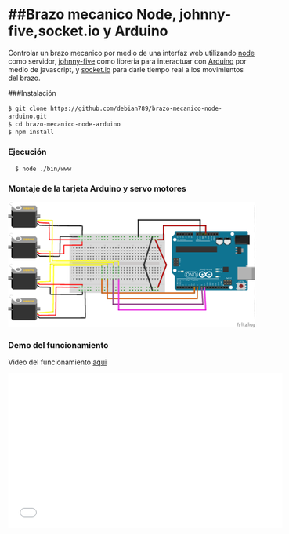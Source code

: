 ##Brazo mecanico Node, johnny-five,socket.io y  Arduino
===========================

Controlar un brazo mecanico por medio de una interfaz web utilizando [node] como servidor, [johnny-five] como libreria 
para interactuar con  [Arduino] por medio de javascript, y [socket.io] para darle tiempo real a los movimientos del brazo.  


###Instalación

```shell
$ git clone https://github.com/debian789/brazo-mecanico-node-arduino.git  
$ cd brazo-mecanico-node-arduino 
$ npm install 
```

### Ejecución

```shell
  $ node ./bin/www
```

### Montaje de la tarjeta Arduino y servo motores

<img src="https://github.com/debian789/brazo-mecanico-node-arduino/blob/master/public/images/montaje.png"/>



### Demo del funcionamiento 

Video del funcionamiento [aqui]

<iframe width="560" height="315" src="//www.youtube.com/embed/c9vkcL5oW2g" frameborder="0" allowfullscreen></iframe>



[johnny-five]:https://github.com/rwaldron/johnny-five
[node]:http://nodejs.org/
[Arduino]:http://www.arduino.cc/
[socket.io]:http://socket.io/
[aqui]:https://www.youtube.com/watch?v=c9vkcL5oW2g
